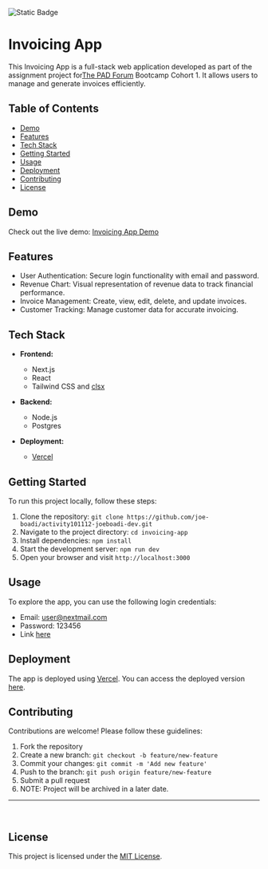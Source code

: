 ![Static Badge](https://img.shields.io/badge/Status-Graded-green)

# Invoicing App

This Invoicing App is a full-stack web application developed as part of the assignment project for[The PAD Forum](https://github.com/the-pad-forum) Bootcamp Cohort 1. It allows users to manage and generate invoices efficiently.

## Table of Contents
- [Demo](#demo)
- [Features](#features)
- [Tech Stack](#tech-stack)
- [Getting Started](#getting-started)
- [Usage](#usage)
- [Deployment](#deployment)
- [Contributing](#contributing)
- [License](#license)

## Demo

Check out the live demo: [Invoicing App Demo](https://your-demo-link.com)

## Features

- User Authentication: Secure login functionality with email and password.
- Revenue Chart: Visual representation of revenue data to track financial performance.
- Invoice Management: Create, view, edit, delete, and update invoices.
- Customer Tracking: Manage customer data for accurate invoicing.

## Tech Stack

- **Frontend:**
  - Next.js
  - React
  - Tailwind CSS and [clsx](https://github.com/lukeed/clsx)

- **Backend:**
  - Node.js
  - Postgres

- **Deployment:**
  - [Vercel](https://vercel.com/)

## Getting Started

To run this project locally, follow these steps:

1. Clone the repository: `git clone https://github.com/joe-boadi/activity101112-joeboadi-dev.git`
2. Navigate to the project directory: `cd invoicing-app`
3. Install dependencies: `npm install`
4. Start the development server: `npm run dev`
5. Open your browser and visit `http://localhost:3000`

## Usage


To explore the app, you can use the following login credentials:
- Email: user@nextmail.com
- Password: 123456
- Link [here](https://activity101112-joeboadi-dev.vercel.app/)


## Deployment

The app is deployed using [Vercel](https://vercel.com/). You can access the deployed version [here](https://activity101112-joeboadi-dev.vercel.app/).

## Contributing

Contributions are welcome! Please follow these guidelines:

1. Fork the repository
2. Create a new branch: `git checkout -b feature/new-feature`
3. Commit your changes: `git commit -m 'Add new feature'`
4. Push to the branch: `git push origin feature/new-feature`
5. Submit a pull request
6. NOTE: Project will be archived in a later date.
<hr> <br>

## License

This project is licensed under the [MIT License](LICENSE).
